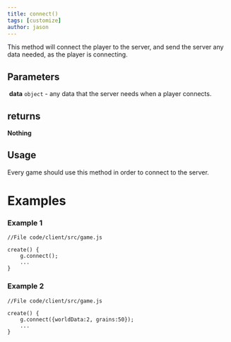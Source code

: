 ```yaml
---
title: connect()
tags: [customize]
author: jason
---
```

This method will connect the player to the server, and send the server any data needed, as the player is connecting.
​
## Parameters
​
**data** `object` - any data that the server needs when a player connects.
​
## returns
**Nothing**
​
## Usage
Every game should use this method in order to connect to the server.
# Examples
### Example 1
```
//File code/client/src/game.js
​
create() {
	g.connect();
	...
}
```
### Example 2
```
//File code/client/src/game.js
​
create() {
	g.connect({worldData:2, grains:50});
	...
}
```
